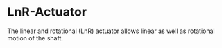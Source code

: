 # LnR-Actuator
The linear and rotational (LnR) actuator allows linear as well as rotational motion of the shaft.
